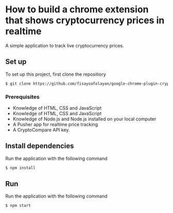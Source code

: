 # How to build a chrome extension that shows cryptocurrency prices in realtime

A simple application to track live cryptocurrency prices.

## Set up
To set up this project, first clone the repositiory

```bash
$ git clone https://github.com/fisayoafolayan/google-chrome-plugin-crypto.git
```


### Prerequisites

* Knowledge of HTML, CSS and JavaScript
* Knowledge of HTML, CSS and JavaScript
* Knowledge of Node.js and Node.js installed on your local computer
* A Pusher app for realtime price tracking
* A CryptoCompare API key.

## Install dependencies
Run the application with the following command
```bash
$ npm install
```
## Run
Run the application with the following command
```bash
$ npm start
```
